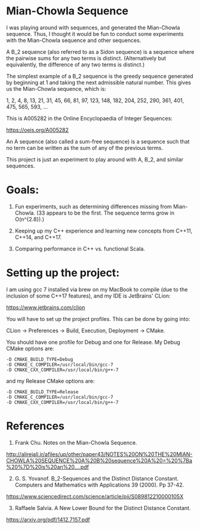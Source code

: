 # Mian-Chowla Sequence

I was playing around with sequences, and generated the Mian-Chowla sequence. Thus, I thought it would be fun to conduct some experiments with the Mian-Chowla sequence and other sequences.

A B_2 sequence (also referred to as a Sidon sequence) is a sequence where the pairwise sums for any two terms is distinct. (Alternatively but equivalently, the difference of any two terms is distinct.)

The simplest example of a B_2 sequence is the greedy sequence generated by beginning at 1 and taking the next admissible natural number. This gives us the Mian-Chowla sequence, which is:

1, 2, 4, 8, 13, 21, 31, 45, 66, 81, 97, 123, 148, 182, 204, 252, 290, 361, 401, 475, 565, 593, ...

This is A005282 in the Online Encyclopaedia of Integer Sequences:

https://oeis.org/A005282

An A sequence (also called a sum-free sequence) is a sequence such that no term can be written as the sum of any of the previous terms.

This project is just an experiment to play around with A, B_2, and similar sequences.

# Goals:

1. Fun experiments, such as determining differences missing from Mian-Chowla. (33 appears to be the first. The sequence terms grow in O(n^{2.8}).)

2. Keeping up my C++ experience and learning new concepts from C++11, C++14, and C++17.

3. Comparing performance in C++ vs. functional Scala.

# Setting up the project:

I am using gcc 7 installed via brew on my MacBook to compile (due to the inclusion of some C++17 features), and my IDE is JetBrains' CLion:

https://www.jetbrains.com/clion

You will have to set up the project profiles. This can be done by going into:

CLion -> Preferences -> Build, Execution, Deployment -> CMake.

You should have one profile for Debug and one for Release. My Debug CMake options are:

```
-D CMAKE_BUILD_TYPE=Debug
-D CMAKE_C_COMPILER=/usr/local/bin/gcc-7
-D CMAKE_CXX_COMPILER=/usr/local/bin/g++-7
```

and my Release CMake options are:

```
-D CMAKE_BUILD_TYPE=Release
-D CMAKE_C_COMPILER=/usr/local/bin/gcc-7
-D CMAKE_CXX_COMPILER=/usr/local/bin/g++-7
```

# References

1. Frank Chu. Notes on the Mian-Chowla Sequence.

http://alirejali.ir/afiles/up/other/paper43/NOTES%20ON%20THE%20MIAN-CHOWLA%20SEQUENCE%20A%20B%20sequence%20A%20=%20%7Ba%20%7D%20is%20an%20....pdf

2. G. S. Yovanof. B_2-Sequences and the Distinct Distance Constant. Computers and Mathematics with Applications 39 (2000). Pp 37-42.

https://www.sciencedirect.com/science/article/pii/S089812210000105X

3. Raffaele Salvia. A New Lower Bound for the Distinct Distance Constant.

https://arxiv.org/pdf/1412.7157.pdf
